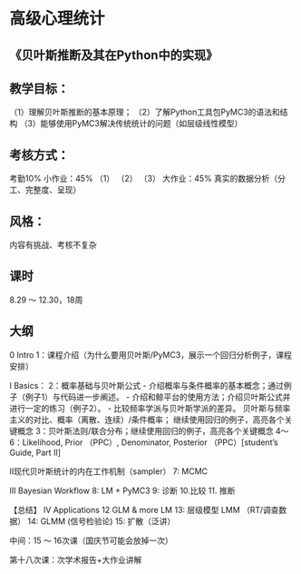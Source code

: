 # 高级心理统计
## 《贝叶斯推断及其在Python中的实现》

## 教学目标：
（1）理解贝叶斯推断的基本原理；
（2）了解Python工具包PyMC3的语法和结构
（3）能够使用PyMC3解决传统统计的问题（如层级线性模型）

## 考核方式：
考勤10%
小作业：45%
（1）
（2）
（3）
大作业：45%
	真实的数据分析（分工、完整度、呈现）

## 风格：
内容有挑战、考核不复杂

## 课时
8.29 ～ 12.30，18周

## 大纲
0 Intro
1：课程介绍（为什么要用贝叶斯/PyMC3，展示一个回归分析例子，课程安排）

I Basics：
2：概率基础与贝叶斯公式
	- 介绍概率与条件概率的基本概念；通过例子（例子1）与代码进一步阐述。
	- 介绍和鲸平台的使用方法；介绍贝叶斯公式并进行一定的练习（例子2）。
	- 比较频率学派与贝叶斯学派的差异。
贝叶斯与频率主义的对比、概率（离散、连续）/条件概率；
继续使用回归的例子，高亮各个关键概念
3：贝叶斯法则/联合分布；继续使用回归的例子，高亮各个关键概念
4～6：Likelihood, Prior （PPC）, Denominator, Posterior （PPC）[student’s Guide, Part II]

II现代贝叶斯统计的内在工作机制（sampler）
7: MCMC

III Bayesian Workflow
8: LM + PyMC3
9: 诊断
10.比较
11. 推断

【总结】
IV Applications
12 GLM & more LM
13: 层级模型 LMM （RT/调查数据）
14: GLMM (信号检验论)
15: 扩散（泛讲）


中间：15 ～ 16次课（国庆节可能会放掉一次）

第十八次课：次学术报告+大作业讲解


